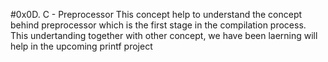 #0x0D. C - Preprocessor
This concept help to understand the concept behind preprocessor
which is the first stage in the compilation process. This undertanding
together with other concept, we have been laerning will help 
in the upcoming printf project
